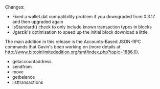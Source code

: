 Changes:
* Fixed a wallet.dat compatibility problem if you downgraded from 0.3.17 and then upgraded again
* IsStandard() check to only include known transaction types in blocks
* Jgarzik's optimisation to speed up the initial block download a little

The main addition in this release is the Accounts-Based JSON-RPC commands that Gavin's been working on (more details at http://www.bitcoinlimitededition.org/smf/index.php?topic=1886.0).  
* getaccountaddress
* sendfrom
* move
* getbalance
* listtransactions
